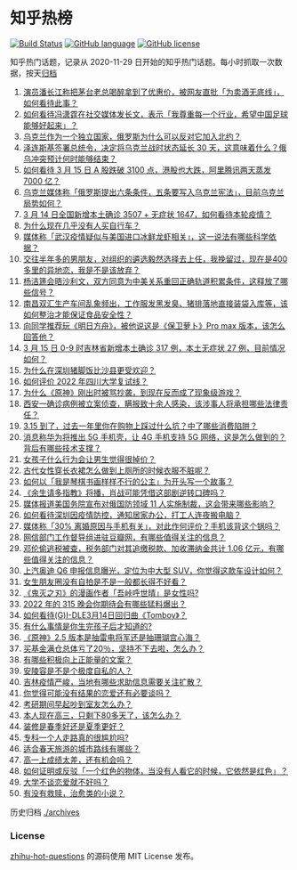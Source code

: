 # 知乎热榜
[![Build Status](https://github.com/ToWeLong/zhihu-hot-questions/workflows/CI/badge.svg)](https://github.com/ToWeLong/zhihu-hot-questions/actions)
[![GitHub language](https://img.shields.io/badge/language-golang-orange.svg)](https://golang.org/)
[![GitHub license](https://img.shields.io/github/license/ToWeLong/zhihu-hot-questions)](https://github.com/ToWeLong/zhihu-hot-questions/blob/main/LICENSE)

知乎热门话题，记录从 2020-11-29 日开始的知乎热门话题。每小时抓取一次数据，按天[归档](./archives)

<!-- BEGIN -->

1. [演员潘长江称把茅台老总喝醉拿到了优惠价，被网友直批「为卖酒无底线」，如何看待此事？](https://www.zhihu.com/question/521931029)
1. [如何看待冯潇霆在社交媒体发长文，表示「我尊重每一个行业，希望中国足球能够好起来」？](https://www.zhihu.com/question/521952555)
1. [乌克兰作为一个独立国家，俄罗斯为什么可以反对它加入北约？](https://www.zhihu.com/question/518530620)
1. [泽连斯基签署总统令，决定将乌克兰战时状态延长 30 天，这意味着什么？俄乌冲突预计何时能够结束？](https://www.zhihu.com/question/521993921)
1. [如何看待 3 月 15 日 A 股跌破 3100 点，港股也大跌，阿里腾讯两天蒸发 7000 亿？](https://www.zhihu.com/question/522065616)
1. [乌克兰媒体称「俄罗斯提出六条条件，五条要写入乌克兰宪法」，目前乌克兰局势如何？](https://www.zhihu.com/question/521886190)
1. [3 月 14 日全国新增本土确诊 3507 + 无症状 1647，如何看待本轮疫情？](https://www.zhihu.com/question/522001146)
1. [为什么现在几乎没有人买自行车？](https://www.zhihu.com/question/392132198)
1. [媒体称「武汉疫情疑似与美国进口冰鲜龙虾相关」，这一说法有哪些科学依据？](https://www.zhihu.com/question/522046230)
1. [交往半年多的男朋友，对组织的遴选毅然选择去上任，我挽留过，现在是400多里的异地恋，我是不是该放弃？](https://www.zhihu.com/question/521631414)
1. [杨洁篪会晤沙利文，双方同意为中美关系重回正确轨道积累条件，这释放了哪些信号？](https://www.zhihu.com/question/522033924)
1. [南昌双汇生产车间乱象频出，工作服发黑发臭、猪排落地直接装袋入库等，该如何整治才能保证食品安全性？](https://www.zhihu.com/question/522006258)
1. [向同学推荐玩《明日方舟》，被他说这是《保卫萝卜》Pro max 版本，该怎么回答他？](https://www.zhihu.com/question/521526187)
1. [3 月 15 日 0-9 时吉林省新增本土确诊 317 例，本土无症状 27 例，目前情况如何？](https://www.zhihu.com/question/522013197)
1. [为什么在深圳猪脚饭比沙县更受欢迎？](https://www.zhihu.com/question/521268022)
1. [如何评价 2022 年四川大学复试线？](https://www.zhihu.com/question/521896267)
1. [为什么《原神》刚出时被骂抄袭，到现在反而成了现象级游戏？](https://www.zhihu.com/question/521256560)
1. [西安一确诊病例被立案侦查，瞒报致十余人感染，该涉事人将承担哪些法律责任？](https://www.zhihu.com/question/522004603)
1. [3.15 到了，过去一年里你在购物上踩过什么坑？中了哪些消费陷阱？](https://www.zhihu.com/question/521871608)
1. [消息称华为将推出 5G 手机壳，让 4G 手机支持 5G 网络，这是怎么做到的？背后有哪些技术支撑？](https://www.zhihu.com/question/521696905)
1. [女孩子什么行为会让男生觉得很掉价？](https://www.zhihu.com/question/413138711)
1. [古代女性穿长衣裙怎么做到上厕所的时候衣服不脏呢？](https://www.zhihu.com/question/516878996)
1. [如何以「我是琴棋书画样样不行的公主」为开头写一个故事？](https://www.zhihu.com/question/403319494)
1. [《余生请多指教》将播，肖战可能凭借这部剧逆转口碑吗？](https://www.zhihu.com/question/521825593)
1. [媒体报道美国务院宣布对俄国防领域 11 人实施制裁，这会带来哪些影响？](https://www.zhihu.com/question/521999467)
1. [如何看待深圳因疫情防控，通知居家办公，打工人连夜搬电脑？](https://www.zhihu.com/question/521863360)
1. [媒体称「30% 离婚原因与手机有关」，对此作何评价？手机该背这个锅吗？](https://www.zhihu.com/question/521721854)
1. [网信部门工作督导组进驻豆瓣网，有哪些值得关注的信息？](https://www.zhihu.com/question/522067323)
1. [邓伦偷逃税被查，税务部门对其追缴税款、加收滞纳金共计 1.06 亿元，有哪些值得关注的信息？](https://www.zhihu.com/question/522079482)
1. [上汽奥迪 Q6 申报信息曝光，定位为中大型 SUV，你觉得这款车设计如何？](https://www.zhihu.com/question/521917325)
1. [女生朋友圈没有自拍是不是一般都长得不好看？](https://www.zhihu.com/question/344700243)
1. [《鬼灭之刃》的漫画作者「吾峠呼世晴」是女性吗?](https://www.zhihu.com/question/356241570)
1. [2022 年的 315 晚会你期待会有哪些猛料爆出？](https://www.zhihu.com/question/520408212)
1. [如何看待(G)I-DLE3月14日回归曲《Tomboy》？](https://www.zhihu.com/question/521903532)
1. [有什么事情是你生完孩子后才知道的?](https://www.zhihu.com/question/363404783)
1. [《原神》2.5 版本是抽雷电将军还是抽珊瑚宫心海？](https://www.zhihu.com/question/521817354)
1. [买基金满仓总体亏了20％，坚持不下去啦，怎么办？](https://www.zhihu.com/question/513723494)
1. [有哪些积极向上正能量的文案？](https://www.zhihu.com/question/504710761)
1. [安陵容是不是个极度自私的人？](https://www.zhihu.com/question/475717374)
1. [吉林疫情严峻，当地有哪些求助信息需要关注扩散？](https://www.zhihu.com/question/521640895)
1. [你觉得可能没有结果的恋爱还有必要谈吗？](https://www.zhihu.com/question/522009123)
1. [考研期间早起吵到室友怎么办？](https://www.zhihu.com/question/522017956)
1. [本人现在高三，只剩下80多天了，该怎么办？](https://www.zhihu.com/question/521254079)
1. [装修是春季好还是夏季更好？](https://www.zhihu.com/question/518976147)
1. [专科一个人走路真的很尴尬吗?](https://www.zhihu.com/question/521995329)
1. [适合春天旅游的城市路线有哪些？](https://www.zhihu.com/question/57968588)
1. [高一上成绩太差，还有机会吗？](https://www.zhihu.com/question/518733279)
1. [如何证明或反驳「一个红色的物体，当没有人看它的时候，它依然是红色」？](https://www.zhihu.com/question/521442940)
1. [大学不谈恋爱就不好吗？](https://www.zhihu.com/question/522031510)
1. [有没有救赎，治愈类的小说？](https://www.zhihu.com/question/466234969)

<!-- END -->

历史归档 [./archives](./archives)


### License
[zhihu-hot-questions](https://github.com/towelong/zhihu-hot-questions) 的源码使用 MIT License 发布。